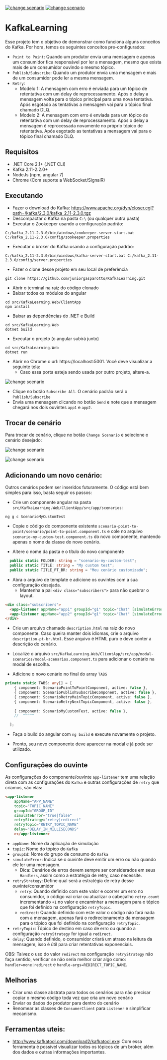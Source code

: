 <a href="https://github.com/juniorgasparotto/KafkaLearning" rel="some text">![change scenario](https://raw.githubusercontent.com/juniorgasparotto/KafkaLearning/master/assets/en-us.png)</a>
<a href="https://github.com/juniorgasparotto/KafkaLearning/blob/master/README-PT-BR.md" rel="some text">![change scenario](https://raw.githubusercontent.com/juniorgasparotto/KafkaLearning/master/assets/pt-br.png)</a>

# KafkaLearning

Esse projeto tem o objetivo de demonstrar como funciona alguns conceitos do Kafka. Por hora, temos os seguintes conceitos pre-configurados:

* `Point to Point`: Quando um produtor envia uma mensagem e apenas um consumidor fica responsável por ler a mensagem, mesmo que exista mais de um consumidor ouvindo o mesmo tópico.
* `Publish/Subscribe`: Quando um produtor envia uma mensagem e mais de um consumidor pode ler a mesma mensagem.
* `Retry`:
    * Modelo 1: A mensagem com erro é enviada para um tópico de retentativa com um delay de reprocessamento. Após o delay a mensagem volta para o tópico principal para uma nova tentativa. Após esgotado as tentativas a mensagem vai para o tópico final chamado DLQ.
    * Modelo 2: A mensagem com erro é enviada para um tópico de retentativa com um delay de reprocessamento. Após o delay a mensagem é reprocessada novamente no próprio tópico de retentativa. Após esgotado as tentativas a mensagem vai para o tópico final chamado DLQ.

## Requisitos

* .NET Core 2.1+ (.NET CLI)
* Kafka 2.11-2.2.0+
* NodeJs (npm, angular 7)
* Chrome (Com suporte a WebSocket/SignalR)

## Executando

* Fazer o download do Kafka: https://www.apache.org/dyn/closer.cgi?path=/kafka/2.3.0/kafka_2.11-2.3.0.tgz
* Descompactar o Kafka na pasta `C:\` (ou qualquer outra pasta)
* Executar o Zookeeper usando a configuração padrão:

```
C:/kafka_2.11-2.3.0/bin/windows/zookeeper-server-start.bat C:/kafka_2.11-2.3.0/config/zookeeper.properties
```

* Executar o broker do Kafka usando a configuração padrão:

```
C:/kafka_2.11-2.3.0/bin/windows/kafka-server-start.bat C:/kafka_2.11-2.3.0/config/server.properties
```

* Fazer o clone desse projeto em seu local de preferência

```
git clone https://github.com/juniorgasparotto/KafkaLearning.git
```

* Abrir o terminal na raiz do código clonado
* Baixar todos os módulos do angular

```
cd src/KafkaLearning.Web/ClientApp
npm install
```

* Baixar as dependências do .NET e Build

```
cd src/KafkaLearning.Web
dotnet build
```

* Executar o projeto (o angular subirá junto)

```
cd src/KafkaLearning.Web
dotnet run
```

* Abrir no Chrome o url: https://localhost:5001. Você deve visualizar a seguinte tela:
    * Caso essa porta esteja sendo usada por outro projeto, altere-a.

![change scenario](./assets/screen.PNG)

* Clique no botão `Subscribe All`. O cenário padrão será o `Publish/Subscribe`
* Envia uma mensagem clicando no botão `Send` e note que a mensagem chegará nos dois ouvintes `app1` e `app2`.

## Trocar de cenário

Para trocar de cenário, clique no botão `Change Scenario` e selecione o cenário desejado:

![change scenario](./assets/btn-change-scenario.PNG)

![change scenario](./assets/modal-change-scenario.PNG)

## Adicionando um novo cenário:

Outros cenários podem ser inseridos futuramente. O código está bem simples para isso, basta seguir os passos:

* Crie um componente angular na pasta `src/KafkaLearning.Web/ClientApp/src/app/scenarios`: 

```
ng g c ScenarioMyCustomTest
```

* Copie o código do componente existente `scenario-point-to-point/scenario/point-to-point.component.ts` e cole no arquivo `scenario-my-custom-test.component.ts` do novo componente, mantendo apenas o nome da classe do novo cenário.

* Altere o nome da pasta e o título do novo componente 

```typescript
  public static FOLDER: string = "scenario-my-custom-test";
  public static TITLE: string = "My custom test";
  public static TITLE_PT_BR: string = "Meu cenário customizado";
```

* Abra o arquivo de template e adicione os ouvintes com a sua configuração desejada. 
    * Mantenha a pai `<div class="subscribers">` para não quebrar o layout. 

```html
<div class="subscribers">
  <app-listener appName="app1" groupId="g1" topic="Chat" [simulateError]="false"></app-listener>
  <app-listener appName="app2" groupId="g1" topic="Chat" [simulateError]="false"></app-listener>
</div>
```

* Crie um arquivo chamado `description.html` na raiz do novo componente. Caso queira manter dois idiomas, crie o arquivo `description-pt-br.html`. Esse arquivo é HTML puro e deve conter a descrição do cenário.

* Localize o arquivo `src/KafkaLearning.Web/ClientApp/src/app/modal-scenarios/modal-scenarios.component.ts` para adicionar o cenário na modal de escolha. 

* Adicione o novo cenário no final do array `TABS`

```typescript
private static TABS: any[] = [
    { component: ScenarioPointToPointComponent, active: false },
    { component: ScenarioPublishSubscribeComponent, active: false },
    { component: ScenarioRetryMainTopicComponent, active: false },
    { component: ScenarioRetryNextTopicComponent, active: false },
    
    { component: ScenarioMyCustomTest, active: false },
    //  ^^^^^

  ];
```

* Faça o build do angular com `ng build` e execute novamente o projeto.

* Pronto, seu novo componente deve aparecer na modal e já pode ser utilizado.

## Configurações do ouvinte

As configurações do componente/ouvinte `app-listener` tem uma relação direta com as configurações do `Kafka` e outras configurações de `retry` que criamos, são elas:

```html
<app-listener 
    appName="APP_NAME" 
    topic="TOPIC_NAME" 
    groupId="GROUP_ID" 
    simulateError="true|false"
    retryStrategy="retry|redirect" 
    retryTopic="RETRY_TOPIC_NAME" 
    delay="DELAY_IN_MILLISECONDS" 
    ></app-listener>
```

* `appName`: Nome da aplicação de simulação
* `topic`: Nome do tópico do `Kafka`
* `groupId`: Nome do grupo de consumo do `Kafka`
* `simulateError`: Indica se o ouvinte deve emitir um erro ou não quando ele ler uma mensagem. 
    * Dica: Cenários de erros devem sempre ser considerados em seus `Handlers`, assim como a estratégia de retry, caso necessite. 
* `retryStrategy`: Define qual será a estratégia de retry desse ouvinte/consumidor
    * `retry`: Quando definido com este valor e ocorrer um erro no consumidor, o código vai criar ou atualizar o cabeçalho `retry.count` incrementando `+1` no valor e encaminhar a mensagem para o tópico que foi definido na configuração `retryTopic`.
    * `redirect`: Quando definido com este valor o código não fará nada com a mensagem, apenas fará o redirecionamento da mensagem para o tópico que foi definido na configuração `retryTopic`.
* `retryTopic`: Tópico de destino em caso de erro ou quando a configuração `retryStrategy` for igual a `redirect`.
* `delay`: Quando definido, o consumidor criará um atraso na leitura da mensagem, isso é útil para criar retentativas exponenciais. 

OBS: Talvez o uso do valor `redirect` na configuração `retryStrategy` não faça sentido, verificar se não seria melhor criar algo como: `handler=none|redirect` e `handle-args=REDIRECT_TOPIC_NAME`.

## Melhorias

* Criar uma classe abstrata para todos os cenários para não precisar copiar o mesmo código toda vez que cria um novo cenário
* Enviar os dados do produtor para dentro do cenário
* Renomear as classes de `ConsumerClient` para `Listener` e simplificar mecanismo.

## Ferramentas uteis:

* http://www.kafkatool.com/download2/kafkatool.exe: Com essa ferramenta é possível visualizar todos os tópicos de um broker, além dos dados e outras informações importantes.
